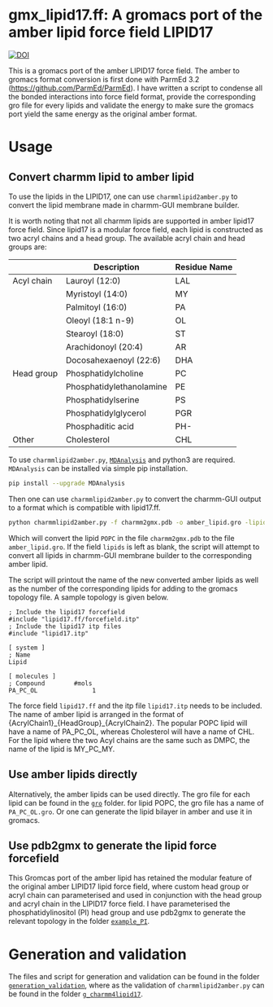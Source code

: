 gmx_lipid17.ff:
A gromacs port of the amber lipid force field LIPID17
==============================================================

[![DOI](https://zenodo.org/badge/DOI/10.5281/zenodo.3561004.svg)](https://doi.org/10.5281/zenodo.3561004)

This is a gromacs port of the amber LIPID17 force field. The amber to gromacs
format conversion is first done with ParmEd 3.2 (https://github.com/ParmEd/ParmEd).
I have written a script to condense all the bonded interactions into force field
format, provide the corresponding gro file for every lipids and validate the
energy to make sure the gromacs port yield the same energy as the original amber
format.

# Usage
## Convert charmm lipid to amber lipid

To use the lipids in the LIPID17, one can use `charmmlipid2amber.py` to convert
the lipid membrane made in charmm-GUI membrane builder.

It is worth noting that not all charmm lipids are supported in amber lipid17
force field. Since lipid17 is a modular force field, each lipid is constructed
as two acryl chains and a head group. The available acryl chain and head groups are:

|            | Description              | Residue Name |
|------------|--------------------------|--------------|
| Acyl chain | Lauroyl (12:0)           | LAL          |
|            | Myristoyl (14:0)         | MY           |
|            | Palmitoyl (16:0)         | PA           |
|            | Oleoyl (18:1 n-9)        | OL           |
|            | Stearoyl (18:0)          | ST           |
|            | Arachidonoyl (20:4)      | AR           |
|            | Docosahexaenoyl (22:6)   | DHA          |
| Head group | Phosphatidylcholine      | PC           |
|            | Phosphatidylethanolamine | PE           |
|            | Phosphatidylserine       | PS           |
|            | Phosphatidylglycerol     | PGR          |
|            | Phosphaditic acid        | PH-          |
| Other      | Cholesterol              | CHL          |

To use `charmmlipid2amber.py`, [`MDAnalysis`](https://www.mdanalysis.org/) and python3
are required. `MDAnalysis` can be installed via simple pip installation.

```bash
pip install --upgrade MDAnalysis
```

Then one can use `charmmlipid2amber.py` to convert the charmm-GUI output to a
format which is compatible with lipid17.ff.

```bash
python charmmlipid2amber.py -f charmm2gmx.pdb -o amber_lipid.gro -lipids POPC
```

Which will convert the lipid `POPC` in the file `charmm2gmx.pdb` to
the file `amber_lipid.gro`. If the field `lipids` is left as blank, the script will
attempt to convert all lipids in charmm-GUI membrane builder to the corresponding
amber lipid.

The script will printout the name of the new converted amber lipids as well as
the number of the corresponding lipids for adding to the gromacs topology file.
A sample topology is given below.

```
; Include the lipid17 forcefield
#include "lipid17.ff/forcefield.itp"
; Include the lipid17 itp files
#include "lipid17.itp"

[ system ]
; Name
Lipid

[ molecules ]
; Compound        #mols
PA_PC_OL               1
```

The force field `lipid17.ff` and the itp file `lipid17.itp` needs to be included.
The name of amber lipid is arranged in the format of {AcrylChain1}\_{HeadGroup}\_{AcrylChain2}.
The popular POPC lipid will have a name of PA_PC_OL, whereas Cholesterol will
have a name of CHL. For the lipid where the two Acyl chains are the same such
as DMPC, the name of the lipid is MY_PC_MY.

## Use amber lipids directly

Alternatively, the amber lipids can be used directly. The gro file for each
lipid can be found in the [`gro`](https://github.com/xiki-tempula/gmx_lipid17.ff/tree/master/gro) folder. for lipid POPC, the gro file has a name
of `PA_PC_OL.gro`. Or one can generate the lipid bilayer in amber and use it in
gromacs.

## Use pdb2gmx to generate the lipid force forcefield

This Gromcas port of the amber lipid has retained the modular feature of the
original amber LIPID17 lipid force field, where custom head group or acryl
chain can parameterised and used in conjunction with the head group and acryl
chain in the LIPID17 force field. I have parameterised the phosphatidylinositol (PI)
head group and use pdb2gmx to generate the relevant topology in the folder
[`example_PI`](https://github.com/xiki-tempula/gmx_lipid17.ff/tree/master/example_PI).

# Generation and validation
The files and script for generation and validation can be found in the folder
[`generation_validation`](https://github.com/xiki-tempula/gmx_lipid17.ff/tree/master/generation_validation), where as the validation of `charmmlipid2amber.py`
can be found in the folder [`g_charmm4lipid17`](https://github.com/xiki-tempula/gmx_lipid17.ff/tree/master/g_charmm4lipid17).
